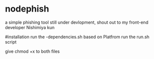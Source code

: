 # nodephish
a simple phishing tool still under devlopment,  shout out to my front-end developer Nishimiya kun


#installation
run the -dependencies.sh based on Platfrom
run the run.sh script 

give chmod +x to both files
